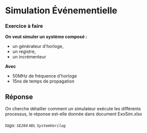 Simulation Événementielle
===
### Exercice à faire

**On veut simuler un système composé :**
* un générateur d'horloge,
* un registre,
* un incrémenteur

**Avec**
* 50MHz de fréquence d'horloge
* 15ns de temps de propagation
## Réponse

On cherche détailler comment un simulateur exécute les différents processus, le réponse est-elle donnée dans document ExoSim.xlsx

###### tags: `SE204` `HDL` `SystemVerilog`
